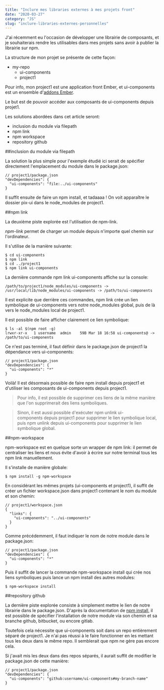 ```yaml
---
title: "Inclure mes libraries externes à mes projets front"
date: "2020-03-27"
category: "JS"
slug: "inclure-libraries-externes-personnelles"
---
```


J'ai récemment eu l'occasion de développer une librairie de composants, et je souhaiterais rendre les utilisables dans mes projets sans avoir à publier la librairie sur npm.

La structure de mon projet se présente de cette façon:

- my-repo
  - ui-components
  - project1

Pour info, mon project1 est une application front Ember, et ui-components est un ensemble d'[addons Ember](https://cli.emberjs.com/release/writing-addons/).

Le but est de pouvoir accéder aux composants de ui-components depuis projet1.

Les solutions abordées dans cet article seront:

- inclusion du module via filepath
- npm link
- npm workspace
- repository github

##inclusion du module via filepath

La solution la plus simple pour l'exemple étudié ici serait de spécifier directement l'emplacement du module dans le package.json:

```
// project1/package.json
"devDependencies": { 
  "ui-components": "file:../ui-components" 
}
```

Il suffit ensuite de faire un npm install, et tadaaaa ! On voit apparaître le dossier pix-ui dans le node_modules de project1.

##npm link

La deuxième piste explorée est l'utilisation de npm-link.

*npm-link* permet de charger un module depuis n'importe quel chemin sur l'ordinateur.

Il s'utilise de la manière suivante:

```
$ cd ui-components
$ npm link
$ cd ../project1
$ npm link ui-components

```
La dernière commande npm link ui-components affiche sur la console:

```
/path/to/project1/node_modules/ui-components -> /usr/local/lib/node_modules/ui-components -> /path/to/ui-components
```

Il est explicite que derrière ces commandes, npm link crée un lien symbolique de ui-components vers notre node_modules global, puis de là vers le node_modules local de project1.

Il est possible de faire afficher clairement ce lien symbolique:

```
$ ls -al $(npm root -g)
lrwxr-xr-x   1 username  admin    59B Mar 18 16:58 ui-components@ -> /path/to/ui-components
```

Ce n'est pas terminé, il faut définir dans le package.json de project1 la dépendance vers ui-components:

```
// project1/package.json
"devDependencies": {
  "ui-components": "*"
}
```

Voilà! Il est désormais possible de faire npm install depuis project1 et d'utiliser les composants de ui-components depuis project1.

> Pour info, il est possible de supprimer ces liens de la même manière que l'on supprimerait des liens symboliques.

> Sinon, il est aussi possible d'exécuter npm unlink ui-components depuis project1 pour supprimer le lien symbolique local, puis npm unlink depuis ui-components pour supprimer le lien symbolique global.

##npm-workspace

npm-workspace est en quelque sorte un wrapper de npm link: il permet de centraliser les liens et nous évite d'avoir à écrire sur notre terminal tous les npm link manuellement.

Il s'installe de manière globale:

```
$ npm install -g npm-workspace
```

En considérant les mêmes projets (ui-components et project1), il suffit de créer un fichier workspace.json dans project1 contenant le nom du module et son chemin:

```
// project1/workspace.json
{
  "links": {
    "ui-components": "../ui-components"
  }
}
```

Comme précédemment, il faut indiquer le nom de notre module dans le package.json:

```
// project1/package.json
"devDependencies": {
  "ui-components": "*"
}
```

Puis il suffit de lancer la commande npm-workspace install qui crée nos liens symboliques puis lance un npm install des autres modules:

```
$ npm-workspace install
```

##repository github

La dernière piste explorée consiste à simplement mettre le lien de notre librairie dans le package.json. D'après la documentation de [npm install](https://docs.npmjs.com/cli/install), il est possible de spécifier l'installation de notre module via son chemin et sa branche github, bitbucket, ou encore gitlab.

Toutefois cela nécessite que ui-components soit dans un repo entièrement séparé de project1. Je n'ai pas réussi à le faire fonctionner en les mettant tous les deux dans le même repo. Il semblerait que npm ne gère pas encore cela.

Si j'avait mis les deux dans des repos séparés, il aurait suffit de modifier le package.json de cette manière:

```
// project1/package.json
"devDependencies": { 
  "ui-components": "github:username/ui-components#my-branch-name" 
}
```
